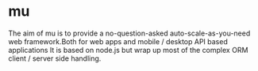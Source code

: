 mu
==

The aim of mu is to provide a no-question-asked auto-scale-as-you-need web framework.Both for web apps and mobile / desktop API based applications
It is based on node.js but wrap up most of the complex ORM client / server side handling.
